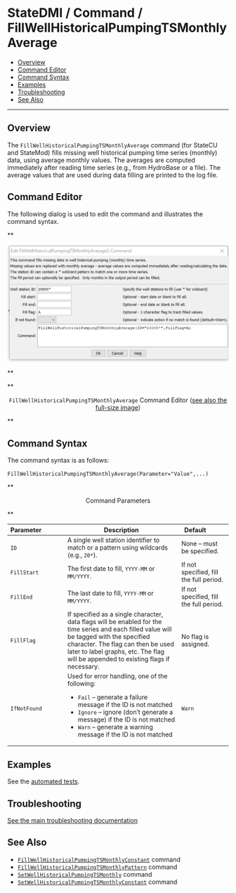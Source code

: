 # StateDMI / Command / FillWellHistoricalPumpingTSMonthlyAverage #

* [Overview](#overview)
* [Command Editor](#command-editor)
* [Command Syntax](#command-syntax)
* [Examples](#examples)
* [Troubleshooting](#troubleshooting)
* [See Also](#see-also)

-------------------------

## Overview ##

The `FillWellHistoricalPumpingTSMonthlyAverage` command (for StateCU and StateMod)
fills missing well historical pumping time series (monthly) data, using average monthly values.
The averages are computed immediately after reading time series (e.g., from HydroBase or a file).
The average values that are used during data filling are printed to the log file.

## Command Editor ##

The following dialog is used to edit the command and illustrates the command syntax.

**<p style="text-align: center;">
![FillWellHistoricalPumpingTSMonthlyAverage command editor](FillWellHistoricalPumpingTSMonthlyAverage.png)
</p>**

**<p style="text-align: center;">
`FillWellHistoricalPumpingTSMonthlyAverage` Command Editor (<a href="../FillWellHistoricalPumpingTSMonthlyAverage.png">see also the full-size image</a>)
</p>**

## Command Syntax ##

The command syntax is as follows:

```text
FillWellHistoricalPumpingTSMonthlyAverage(Parameter="Value",...)
```
**<p style="text-align: center;">
Command Parameters
</p>**

| **Parameter**&nbsp;&nbsp;&nbsp;&nbsp;&nbsp;&nbsp;&nbsp;&nbsp;&nbsp;&nbsp;&nbsp;&nbsp; | **Description** | **Default**&nbsp;&nbsp;&nbsp;&nbsp;&nbsp;&nbsp;&nbsp;&nbsp;&nbsp;&nbsp; |
| --------------|-----------------|----------------- |
| `ID` | A single well station identifier to match or a pattern using wildcards (e.g., `20*`). | None – must be specified. |
| `FillStart` | The first date to fill, `YYYY-MM` or `MM/YYYY`. | If not specified, fill the full period. |
| `FillEnd` | The last date to fill, `YYYY-MM` or `MM/YYYY`. | If not specified, fill the full period. |
| `FillFlag` | If specified as a single character, data flags will be enabled for the time series and each filled value will be tagged with the specified character.  The flag can then be used later to label graphs, etc.  The flag will be appended to existing flags if necessary. | No flag is assigned. |
| `IfNotFound` | Used for error handling, one of the following:<ul><li>`Fail` – generate a failure message if the ID is not matched</li><li>`Ignore` – ignore (don’t generate a message) if the ID is not matched</li><li>`Warn` – generate a warning message if the ID is not matched</li></ul> | `Warn` |

## Examples ##

See the [automated tests](https://github.com/OpenCDSS/cdss-app-statedmi-test/tree/master/test/regression/commands/FillWellHistoricalPumpingTSMonthlyAverage).

## Troubleshooting ##

[See the main troubleshooting documentation](../../troubleshooting/troubleshooting.md)

## See Also ##

* [`FillWellHistoricalPumpingTSMonthlyConstant`](../FillWellHistoricalPumpingTSMonthlyConstant/FillWellHistoricalPumpingTSMonthlyConstant.md) command
* [`FillWellHistoricalPumpingTSMonthlyPattern`](../FillWellHistoricalPumpingTSMonthlyPattern/FillWellHistoricalPumpingTSMonthlyPattern.md) command
* [`SetWellHistoricalPumpingTSMonthly`](../SetWellHistoricalPumpingTSMonthly/SetWellHistoricalPumpingTSMonthly.md) command
* [`SetWellHistoricalPumpingTSMonthlyConstant`](../SetWellHistoricalPumpingTSMonthlyConstant/SetWellHistoricalPumpingTSMonthlyConstant.md) command
